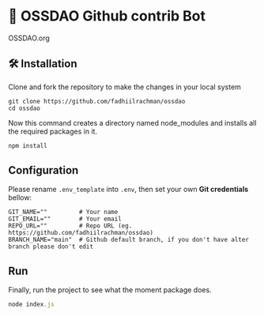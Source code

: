 # 🤖 OSSDAO Github contrib Bot

OSSDAO.org

## 🛠️ Installation

Clone and fork the repository to make the changes in your local system

```git-bash
git clone https://github.com/fadhiilrachman/ossdao
cd ossdao
```

Now this command creates a directory named node_modules and installs all the required packages in it.

```javascript
npm install
```

## Configuration

Please rename `.env_template` into `.env`, then set your own **Git credentials** bellow:

```shell
GIT_NAME=""         # Your name
GIT_EMAIL=""        # Your email
REPO_URL=""         # Repo URL (eg. https://github.com/fadhiilrachman/ossdao)
BRANCH_NAME="main"  # Github default branch, if you don't have alter branch please don't edit
```

## Run

Finally, run the project to see what the moment package does.

```javascript
node index.js
```
